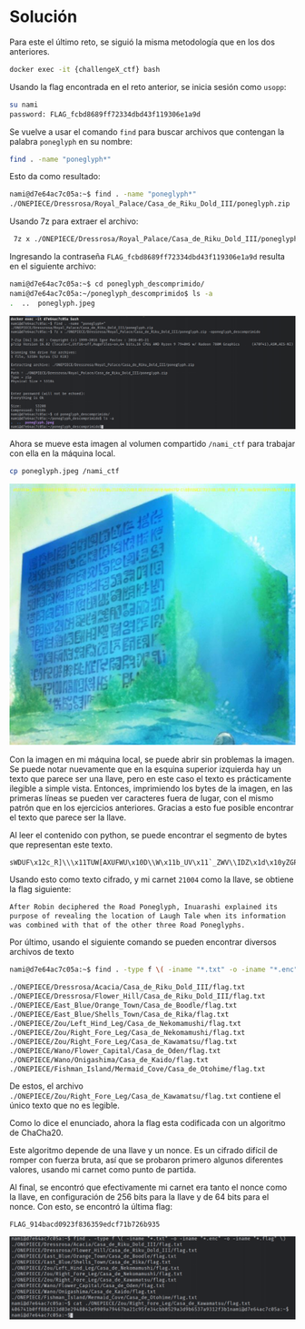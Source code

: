 # Solución

Para este el último reto, se siguió la misma metodología que en los dos anteriores.

```bash
docker exec -it {challengeX_ctf} bash
```

Usando la flag encontrada en el reto anterior, se inicia sesión como `usopp`:

```bash
su nami
password: FLAG_fcbd8689ff72334dbd43f119306e1a9d
```

Se vuelve a usar el comando `find` para buscar archivos que contengan la palabra `poneglyph` en su nombre:

```bash
find . -name "poneglyph*"
```

Esto da como resultado:

```bash
nami@d7e64ac7c05a:~$ find . -name "poneglyph*"
./ONEPIECE/Dressrosa/Royal_Palace/Casa_de_Riku_Dold_III/poneglyph.zip
```

Usando 7z para extraer el archivo:
```bash
 7z x ./ONEPIECE/Dressrosa/Royal_Palace/Casa_de_Riku_Dold_III/poneglyph.zip -oponeglyph_descomprimido
```

Ingresando la contraseña `FLAG_fcbd8689ff72334dbd43f119306e1a9d` resulta en el siguiente archivo:

```bash
nami@d7e64ac7c05a:~$ cd poneglyph_descomprimido/
nami@d7e64ac7c05a:~/poneglyph_descomprimido$ ls -a
.  ..  poneglyph.jpeg
```

![Screenshot](https://github.com/markalbrand56/Cifrados-Proyecto-1/blob/main/media/nami_1.png)

Ahora se mueve esta imagen al volumen compartido `/nami_ctf` para trabajar con ella en la máquina local.

```bash
cp poneglyph.jpeg /nami_ctf
```

![poneglyph.jpeg](https://github.com/markalbrand56/Cifrados-Proyecto-1/blob/main/challenges_volumes/nami_ctf/poneglyph.jpeg)

Con la imagen en mi máquina local, se puede abrir sin problemas la imagen. Se puede notar nuevamente que en la esquina superior
izquierda hay un texto que parece ser una llave, pero en este caso el texto es prácticamente ilegible a simple vista.
Entonces, imprimiendo los bytes de la imagen, en las primeras líneas se pueden ver caracteres fuera de lugar, con el mismo
patrón que en los ejercicios anteriores. Gracias a esto fue posible encontrar el texto que parece ser la llave.

Al leer el contenido con python, se puede encontrar el segmento de bytes que representan este texto.

```text
sWDUF\x12c_R]\\\x11TUW[AXUFWU\x10D\\W\x11b_UV\x11`_ZWV\\IDZ\x1d\x10yZGPBQGZX\x10ULB]QYZWU\x10Y@A\x11@EFB^CU\x14]W\x10BQDTQ\\]\\V\x10D\\W\x11\\_WSEY_Z\x12^V\x10xSDWX\x14fP\\U\x14EYU^\x14[EC\x10]\\W_BYSEY_Z\x12FQC\x14Q^]R]\\TT\x10C[EX\x10@ZPD\x10[T\x11DXQ\x12^DXQ@\x11DXFWT\x10b[SU\x10`[\\TW\\MBYC\x1e
```

Usando esto como texto cifrado, y mi carnet `21004` como la llave, se obtiene la flag siguiente:

```text
After Robin deciphered the Road Poneglyph, Inuarashi explained its purpose of revealing the location of Laugh Tale when its information was combined with that of the other three Road Poneglyphs.
```

Por último, usando el siguiente comando se pueden encontrar diversos archivos de texto

```bash
nami@d7e64ac7c05a:~$ find . -type f \( -iname "*.txt" -o -iname "*.enc" -o -iname "*.flag" \)
```

```text
./ONEPIECE/Dressrosa/Acacia/Casa_de_Riku_Dold_III/flag.txt
./ONEPIECE/Dressrosa/Flower_Hill/Casa_de_Riku_Dold_III/flag.txt
./ONEPIECE/East_Blue/Orange_Town/Casa_de_Boodle/flag.txt
./ONEPIECE/East_Blue/Shells_Town/Casa_de_Rika/flag.txt
./ONEPIECE/Zou/Left_Hind_Leg/Casa_de_Nekomamushi/flag.txt
./ONEPIECE/Zou/Right_Fore_Leg/Casa_de_Nekomamushi/flag.txt
./ONEPIECE/Zou/Right_Fore_Leg/Casa_de_Kawamatsu/flag.txt
./ONEPIECE/Wano/Flower_Capital/Casa_de_Oden/flag.txt
./ONEPIECE/Wano/Onigashima/Casa_de_Kaido/flag.txt
./ONEPIECE/Fishman_Island/Mermaid_Cove/Casa_de_Otohime/flag.txt
```

De estos, el archivo `./ONEPIECE/Zou/Right_Fore_Leg/Casa_de_Kawamatsu/flag.txt` contiene el único texto que no es legible.

Como lo dice el enunciado, ahora la flag esta codificada con un algoritmo de ChaCha20. 

Este algoritmo depende de una llave y un nonce. Es un cifrado difícil de romper con fuerza bruta, así que se probaron primero algunos
diferentes valores, usando mi carnet como punto de partida.

Al final, se encontró que efectivamente mi carnet era tanto el nonce como la llave, en configuración de 256 bits para la llave y de 64 bits para el nonce.
Con esto, se encontró la última flag:

```text
FLAG_914bacd0923f836359edcf71b726b935
```

![Screenshot](https://github.com/markalbrand56/Cifrados-Proyecto-1/blob/main/media/nami_2.png)
